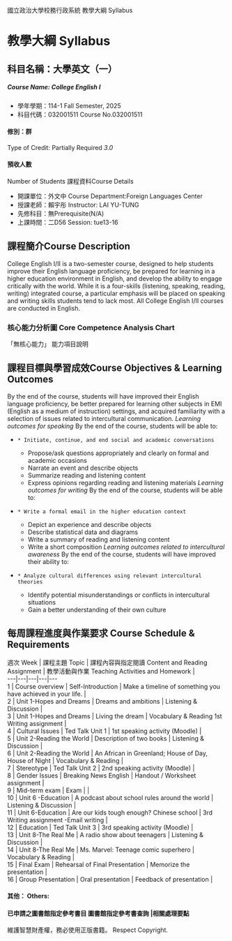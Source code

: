 國立政治大學校務行政系統 教學大綱 Syllabus
# 教學大綱 Syllabus
##  科目名稱：大學英文（一） 
#####  Course Name: College English I
  * 學年學期：114-1 Fall Semester, 2025 
  * 科目代碼：032001511 Course No.032001511
#### 修別：群
Type of Credit: Partially Required 
_3.0_
#### 預收人數
Number of Students
課程資料Course Details
  * 開課單位：外文中 Course Department:Foreign Languages Center 
  * 授課老師：賴宇彤 Instructor: LAI YU-TUNG 
  * 先修科目：無Prerequisite(N/A)
  * 上課時間：二D56 Session: tue13-16
##  課程簡介Course Description
College English I/II is a two-semester course, designed to help students improve their English language proficiency, be prepared for learning in a higher education environment in English, and develop the ability to engage critically with the world. While it is a four-skills (listening, speaking, reading, writing) integrated course, a particular emphasis will be placed on speaking and writing skills students tend to lack most. All College English I/II courses are conducted in English.
###  核心能力分析圖 Core Competence Analysis Chart
「無核心能力」 
能力項目說明
##  課程目標與學習成效Course Objectives & Learning Outcomes 
By the end of the course, students will have improved their English language proficiency, be better prepared for learning other subjects in EMI (English as a medium of instruction) settings, and acquired familiarity with a selection of issues related to intercultural communication.
_Learning outcomes for speaking_
By the end of the course, students will be able to:
  *     * Initiate, continue, and end social and academic conversations
    * Propose/ask questions appropriately and clearly on formal and academic occasions
    * Narrate an event and describe objects
    * Summarize reading and listening content 
    * Express opinions regarding reading and listening materials 
_Learning outcomes for writing_
By the end of the course, students will be able to:
  *     * Write a formal email in the higher education context
    * Depict an experience and describe objects
    * Describe statistical data and diagrams 
    * Write a summary of reading and listening content
    * Write a short composition 
_Learning outcomes related to intercultural awareness_
By the end of the course, students will have improved their ability to:
  *     * Analyze cultural differences using relevant intercultural theories
    * Identify potential misunderstandings or conflicts in intercultural situations
    * Gain a better understanding of their own culture
##  每周課程進度與作業要求 Course Schedule & Requirements
週次 Week |  課程主題 Topic |  課程內容與指定閱讀 Content and Reading Assignment |  教學活動與作業 Teaching Activities and Homework |   
---|---|---|---|---  
1 |  Course overview  |  Self-Introduction |  Make a timeline of something you have achieved in your life. |   
2 |  Unit 1-Hopes and Dreams |  Dreams and ambitions |  Listening & Discussion |   
3 |  Unit 1-Hopes and Dreams |  Living the dream |  Vocabulary & Reading 1st Writing assignment |   
4 |  Cultural Issues  |  Ted Talk Unit 1 |  1st speaking activity  (Moodle) |   
5 |  Unit 2-Reading the World |  Description of two books |  Listening & Discussion |   
6 |  Unit 2-Reading the World |  An African in Greenland; House of Day, House of Night |  Vocabulary & Reading |   
7 |  Stereotype |  Ted Talk Unit 2 |  2nd speaking activity (Moodle) |   
8 |  Gender Issues |  Breaking News English |  Handout / Worksheet assignment |   
9 |  Mid-term exam |  Exam |  |   
10 |  Unit 6 -Education |  A podcast about school rules around the world |  Listening & Discussion |   
11 |  Unit 6-Education |  Are our kids tough enough? Chinese school |  3rd Writing assignment -Email writing |   
12 |  Education |  Ted Talk Unit 3 |  3rd speaking activity (Moodle) |   
13 |  Unit 8-The Real Me  |  A radio show about teenagers |  Listening & Discussion |   
14 |  Unit 8-The Real Me |  Ms. Marvel: Teenage comic superhero |  Vocabulary & Reading |   
15 |  Final Exam |  Rehearsal of Final Presentation |  Memorize the presentation |   
16 |  Group Presentation |  Oral presentation |  Feedback of presentation |   
####  其他： Others:
####  已申請之圖書館指定參考書目  圖書館指定參考書查詢 |相關處理要點
維護智慧財產權，務必使用正版書籍。 Respect Copyright.